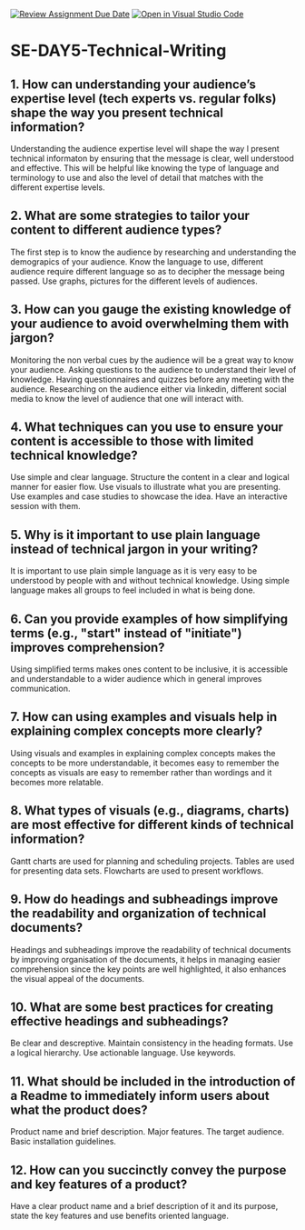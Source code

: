 [![Review Assignment Due Date](https://classroom.github.com/assets/deadline-readme-button-22041afd0340ce965d47ae6ef1cefeee28c7c493a6346c4f15d667ab976d596c.svg)](https://classroom.github.com/a/zsAR-pyY)
[![Open in Visual Studio Code](https://classroom.github.com/assets/open-in-vscode-2e0aaae1b6195c2367325f4f02e2d04e9abb55f0b24a779b69b11b9e10269abc.svg)](https://classroom.github.com/online_ide?assignment_repo_id=15730906&assignment_repo_type=AssignmentRepo)
# SE-DAY5-Technical-Writing
## 1. How can understanding your audience’s expertise level (tech experts vs. regular folks) shape the way you present technical information?
Understanding the audience expertise level will shape the way l present technical informaton by ensuring that the message is clear, well understood and effective. This will be helpful like knowing the type of language and terminology to use and also the level of detail that matches with the different expertise levels.
## 2. What are some strategies to tailor your content to different audience types?
The first step is to know the audience by researching and understanding the demograpics of your audience. Know the language to use, different audience require different language so as to decipher the message being passed. Use graphs, pictures for the different levels of audiences.
## 3. How can you gauge the existing knowledge of your audience to avoid overwhelming them with jargon?
Monitoring the non verbal cues by the audience will be a great way to know your audience.
Asking questions to the audience to understand their level of knowledge.
Having questionnaires and quizzes before any meeting with the audience.
Researching on the audience either via linkedin, different social media to know the level of audience that one will interact with.
## 4. What techniques can you use to ensure your content is accessible to those with limited technical knowledge?
Use simple and clear language.
Structure the content in a clear and logical manner for easier flow.
Use visuals to illustrate what you are presenting.
Use examples and case studies to showcase the idea.
Have an interactive session with them.
## 5. Why is it important to use plain language instead of technical jargon in your writing?
It is important to use plain simple language as it is very easy to be understood by people with and without technical knowledge. Using simple language makes all groups to feel included in what is being done.
## 6. Can you provide examples of how simplifying terms (e.g., "start" instead of "initiate") improves comprehension?
Using simplified terms makes ones content to be inclusive, it is accessible and understandable to a wider audience which in general improves communication.
## 7. How can using examples and visuals help in explaining complex concepts more clearly?
Using visuals and examples in explaining complex concepts makes the concepts to be more understandable, it becomes easy to remember the concepts as visuals are easy to remember rather than wordings and it becomes more relatable.
## 8. What types of visuals (e.g., diagrams, charts) are most effective for different kinds of technical information?
Gantt charts are used for planning and scheduling projects.
Tables are used for presenting data sets.
Flowcharts are used to present workflows.
## 9. How do headings and subheadings improve the readability and organization of technical documents?
Headings and subheadings improve the readability of technical documents by improving organisation of the documents, it helps in managing easier comprehension since the key points are well highlighted, it also enhances the visual appeal of the documents.
## 10. What are some best practices for creating effective headings and subheadings?
Be clear and descreptive.
Maintain consistency in the heading formats.
Use a logical hierarchy.
Use actionable language.
Use keywords.
## 11. What should be included in the introduction of a Readme to immediately inform users about what the product does?
Product name and brief description.
Major features.
The target audience.
Basic installation guidelines.
## 12. How can you succinctly convey the purpose and key features of a product?
Have a clear product name and a brief description of it and its purpose, state the key features and use benefits oriented language.
